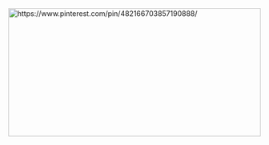 

<a target="_blank" href="https://www.pinterest.pt/pin/452189618832736967/">
<img style="display: block; margin-left: auto; margin-right: auto; width: 100%;" width="256px" height="256px" src="https://i.pinimg.com/originals/5e/60/91/5e6091c73cf78360d80fa09b57f00f9c.gif" alt="https://www.pinterest.com/pin/482166703857190888/">
</a>

